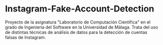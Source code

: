 # Instagram-Fake-Account-Detection
Proyecto de la asignatura "Laboratorio de Computación Científica" en el grado de Ingenieria del Software en la Universidad de Málaga. Trata del uso de distintas técnicas de análisis de datos para la detección de cuentas falsas de Instagram.
